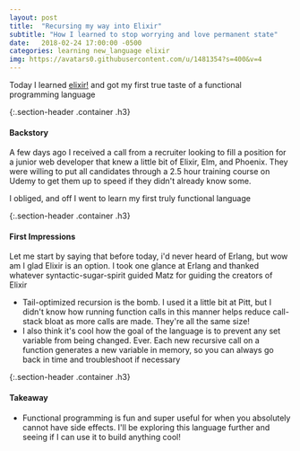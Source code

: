 ```yaml
---
layout: post
title:  "Recursing my way into Elixir"
subtitle: "How I learned to stop worrying and love permanent state"
date:   2018-02-24 17:00:00 -0500
categories: learning new_language elixir 
img: https://avatars0.githubusercontent.com/u/1481354?s=400&v=4
---
```


Today I learned [elixir!](https://github.com/elixir-lang/elixir) and got my first true taste of a functional programming language

{:.section-header .container .h3}
#### Backstory

A few days ago I received a call from a recruiter looking to fill a position for a junior web developer that knew a little bit of Elixir, Elm, and Phoenix. They were willing to put all candidates through a 2.5 hour training course on Udemy to get them up to speed if they didn't already know some.

I obliged, and off I went to learn my first truly functional language

{:.section-header .container .h3}
#### First Impressions
Let me start by saying that before today, i'd never heard of Erlang, but wow am I glad Elixir is an option. I took one glance at Erlang and thanked whatever syntactic-sugar-spirit guided Matz for guiding the creators of Elixir

* Tail-optimized recursion is the bomb. I used it a little bit at Pitt, but I didn't know how running function calls in this manner helps reduce call-stack bloat as more calls are made. They're all the same size!
* I also think it's cool how the goal of the language is to prevent any set variable from being changed. Ever. Each new recursive call on a function generates a new variable in memory, so you can always go back in time and troubleshoot if necessary

{:.section-header .container .h3}
#### Takeaway
* Functional programming is fun and super useful for when you absolutely cannot have side effects. I'll be exploring this language further and seeing if I can use it to build anything cool!
